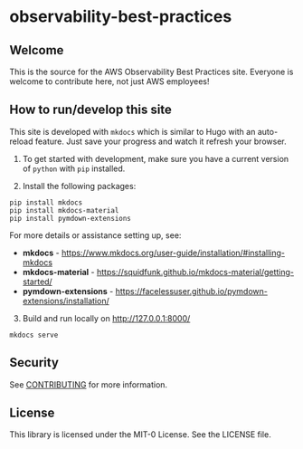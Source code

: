 # observability-best-practices

## Welcome

This is the source for the AWS Observability Best Practices site. Everyone is welcome to contribute here, not just AWS employees!

## How to run/develop this site

This site is developed with `mkdocs` which is similar to Hugo with an auto-reload feature. Just save your progress and watch it refresh your browser.

1) To get started with development, make sure you have a current version of `python` with `pip` installed.

2) Install the following packages:

```
pip install mkdocs
pip install mkdocs-material
pip install pymdown-extensions
```

For more details or assistance setting up, see:
* **mkdocs** - https://www.mkdocs.org/user-guide/installation/#installing-mkdocs
* **mkdocs-material** - https://squidfunk.github.io/mkdocs-material/getting-started/
* **pymdown-extensions** - https://facelessuser.github.io/pymdown-extensions/installation/

3) Build and run locally on http://127.0.0.1:8000/

```
mkdocs serve
```

## Security

See [CONTRIBUTING](CONTRIBUTING.md#security-issue-notifications) for more information.

## License

This library is licensed under the MIT-0 License. See the LICENSE file.

